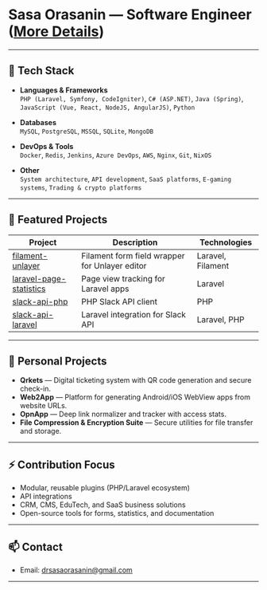 # Sasa Orasanin — Software Engineer ([More Details](https://sasaorasanin.github.io))

---

## 🚀 Tech Stack

- **Languages & Frameworks**  
  `PHP (Laravel, Symfony, CodeIgniter)`, `C# (ASP.NET)`, `Java (Spring)`, `JavaScript (Vue, React, NodeJS, AngularJS)`, `Python`

- **Databases**  
  `MySQL`, `PostgreSQL`, `MSSQL`, `SQLite`, `MongoDB`

- **DevOps & Tools**  
  `Docker`, `Redis`, `Jenkins`, `Azure DevOps`, `AWS`, `Nginx`, `Git`, `NixOS`

- **Other**  
  `System architecture`, `API development`, `SaaS platforms`, `E-gaming systems`, `Trading & crypto platforms`

---

## 🧩 Featured Projects

| Project | Description | Technologies |
|----------|-------------|--------------|
| [filament-unlayer](https://github.com/sasaorasanin/filament-unlayer) | Filament form field wrapper for Unlayer editor | Laravel, Filament |
| [laravel-page-statistics](https://github.com/sasaorasanin/laravel-page-statistics) | Page view tracking for Laravel apps | Laravel |
| [slack-api-php](https://github.com/sasaorasanin/slack-api-php) | PHP Slack API client | PHP |
| [slack-api-laravel](https://github.com/sasaorasanin/slack-api-laravel) | Laravel integration for Slack API | Laravel, PHP |

---

## 🌟 Personal Projects

- **Qrkets** — Digital ticketing system with QR code generation and secure check-in.
- **Web2App** — Platform for generating Android/iOS WebView apps from website URLs.
- **OpnApp** — Deep link normalizer and tracker with access stats.
- **File Compression & Encryption Suite** — Secure utilities for file transfer and storage.

---

## ⚡ Contribution Focus
- Modular, reusable plugins (PHP/Laravel ecosystem)
- API integrations
- CRM, CMS, EduTech, and SaaS business solutions
- Open-source tools for forms, statistics, and documentation

---

## 📫 Contact
- Email: [drsasaorasanin@gmail.com](mailto:drsasaorasanin@gmail.com)

---
